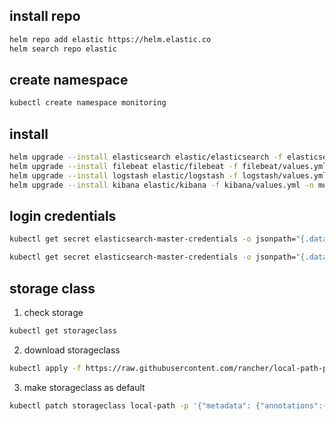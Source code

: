 ## install repo
```sh
helm repo add elastic https://helm.elastic.co
helm search repo elastic
```

## create namespace

```sh
kubectl create namespace monitoring
```

## install

```sh
helm upgrade --install elasticsearch elastic/elasticsearch -f elasticsearch/values.yml -n monitoring
helm upgrade --install filebeat elastic/filebeat -f filebeat/values.yml -n monitoring
helm upgrade --install logstash elastic/logstash -f logstash/values.yml -n monitoring
helm upgrade --install kibana elastic/kibana -f kibana/values.yml -n monitoring
```


## login credentials 
```sh
kubectl get secret elasticsearch-master-credentials -o jsonpath="{.data.username}" | base64 --decode

kubectl get secret elasticsearch-master-credentials -o jsonpath="{.data.password}" | base64 --decode
```

## storage class

1. check storage

```sh
kubectl get storageclass
```

2. download storageclass

```sh
kubectl apply -f https://raw.githubusercontent.com/rancher/local-path-provisioner/master/deploy/local-path-storage.yaml
```

3. make storageclass as default

```sh
kubectl patch storageclass local-path -p '{"metadata": {"annotations":{"storageclass.kubernetes.io/is-default-class":"true"}}}'
```
